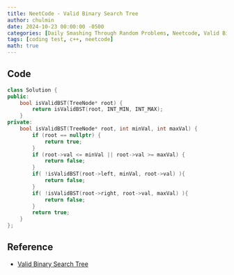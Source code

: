 ```yaml
---
title: NeetCode - Valid Binary Search Tree
author: chulmin
date: 2024-10-23 00:00:00 -0500
categories: [Daily Smashing Through Random Problems, Neetcode, Valid Binary Search Tree]
tags: [coding test, c++, neetcode]
math: true
---
```


## Code
``` c++
class Solution {
public:
    bool isValidBST(TreeNode* root) {
        return isValidBST(root, INT_MIN, INT_MAX);
    }
private:
    bool isValidBST(TreeNode* root, int minVal, int maxVal) {
        if (root == nullptr) {
            return true; 
        }
        if (root->val <= minVal || root->val >= maxVal) {
            return false;
        }
        if( !isValidBST(root->left, minVal, root->val) ){
            return false;
        }
        if( !isValidBST(root->right, root->val, maxVal) ){
            return false;
        }
        return true;
    }
};
```

## Reference
- [Valid Binary Search Tree](https://neetcode.io/problems/valid-binary-search-tree)